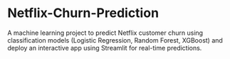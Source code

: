 # Netflix-Churn-Prediction
A machine learning project to predict Netflix customer churn using classification models (Logistic Regression, Random Forest, XGBoost) and deploy an interactive app using Streamlit for real-time predictions.
